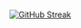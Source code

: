  <div>
    <a href="https://git.io/streak-stats">
      <img src="https://github-readme-streak-stats-seven-azure.vercel.app?user=Argen1sw&theme=tokyonight-duo&hide_border=true&short_numbers=true&date_format=j%20M%5B%20Y%5D&mode=weekly" alt="GitHub Streak" style="margin-top: 20px;"/>
    </a>
</div>





  

